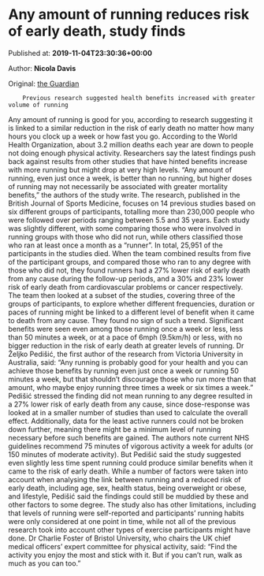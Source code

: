 
# Any amount of running reduces risk of early death, study finds

Published at: **2019-11-04T23:30:36+00:00**

Author: **Nicola Davis**

Original: [the Guardian](https://www.theguardian.com/lifeandstyle/2019/nov/04/any-amount-of-running-reduces-risk-of-early-death-study-finds)


        Previous research suggested health benefits increased with greater volume of running
      
Any amount of running is good for you, according to research suggesting it is linked to a similar reduction in the risk of early death no matter how many hours you clock up a week or how fast you go.
According to the World Health Organization, about 3.2 million deaths each year are down to people not doing enough physical activity.
Researchers say the latest findings push back against results from other studies that have hinted benefits increase with more running but might drop at very high levels.
“Any amount of running, even just once a week, is better than no running, but higher doses of running may not necessarily be associated with greater mortality benefits,” the authors of the study write.
The research, published in the British Journal of Sports Medicine, focuses on 14 previous studies based on six different groups of participants, totalling more than 230,000 people who were followed over periods ranging between 5.5‌ ‌and‌ ‌35‌ ‌years.‌
Each study was slightly different, with some comparing those who were involved in running groups with those who did not run, while others classified those who ran at least once a month as a “runner”.
In total, 25,951‌ ‌of‌ ‌the ‌participants‌ ‌in the studies died. When the team combined results from five of the participant groups, and compared those who ran to any degree with those who did not, they found runners had a 27% lower risk of early death from any cause during the follow-up periods, and a 30% and 23% lower risk of early death from cardiovascular problems or cancer respectively.
The team then looked at a subset of the studies, covering three of the groups of participants, to explore whether different frequencies, duration or paces of running might be linked to a different level of benefit when it came to death from any cause.
They found no sign of such a trend. Significant benefits were seen even among those running once a week or less, less than 50 minutes a week, or at a pace of 6mph (9.5km/h) or less, with no bigger reduction in the risk of early death at greater levels of running.
Dr Željko Pedišić, the first author of the research from Victoria University in Australia, said: “Any running is probably good for your health and you can achieve those benefits by running even just once a week or running 50 minutes a week, but that shouldn’t discourage those who run more than that amount, who maybe enjoy running three times a week or six times a week.”
Pedišić stressed the finding did not mean running to any degree resulted in a 27% lower risk of early death from any cause, since dose-response was looked at in a smaller number of studies than used to calculate the overall effect.
Additionally, data for the least active runners could not be broken down further, meaning there might be a minimum level of running necessary before such benefits are gained.
The authors note current NHS guidelines recommend 75 minutes of vigorous activity a week for adults (or 150 minutes of moderate activity). But Pedišić said the study suggested even slightly less time spent running could produce similar benefits when it came to the risk of early death.
While a number of factors were taken into account when analysing the link between running and a reduced risk of early death, including age, sex, health status, being overweight or obese, and lifestyle, Pedišić said the findings could still be muddied by these and other factors to some degree.
The study also has other limitations, including that levels of running were self-reported and participants’ running habits were only considered at one point in time, while not all of the previous research took into account other types of exercise participants might have done.
Dr Charlie Foster of Bristol University, who chairs the UK chief medical officers’ expert committee for physical activity, said: “Find the activity you enjoy the most and stick with it. But if you can’t run, walk as much as you can too.”

